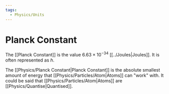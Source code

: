 ```yaml
---
tags:
  - Physics/Units
---
```

# Planck Constant
The [[Planck Constant]] is the value $6.63\times10^{-34}$ [[../Joules|Joules]]. It is often represented as $h$.

The [[Physics/Planck Constant|Planck Constant]] is the absolute smallest amount of energy that [[Physics/Particles/Atom|Atoms]] can "work" with. It could be said that [[Physics/Particles/Atom|Atoms]] are [[Physics/Quantise|Quantised]].